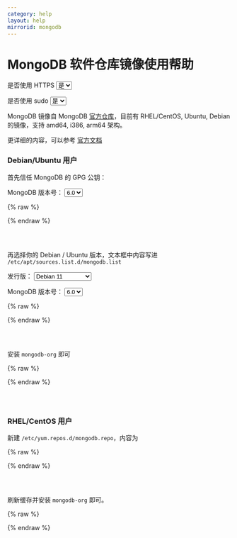 ```yaml
---
category: help
layout: help
mirrorid: mongodb
---
```


<!-- 本 markdown 从 mirrorz-org/mirrorz-help 自动生成，如需修改，请修改 mirrorz-org/mirrorz-help 的对应部分 -->

# MongoDB 软件仓库镜像使用帮助

<form class="form-inline">
<div class="form-group">
	<label>是否使用 HTTPS</label>
	<select id="http-select" class="form-control content-select" data-target="#content-0,#content-1,#content-2,#content-3,#content-4">
	  <option data-http_protocol="https://" selected>是</option>
	  <option data-http_protocol="http://">否</option>
	</select>
</div>
</form>


<form class="form-inline">
<div class="form-group">
	<label>是否使用 sudo</label>
	<select id="sudo-select" class="form-control content-select" data-target="#content-0,#content-1,#content-2,#content-3,#content-4">
	  <option data-sudo="sudo " data-sudoE="sudo -E " selected>是</option>
	  <option data-sudo="" data-sudoE="">否</option>
	</select>
</div>
</form>



MongoDB 镜像自 MongoDB [官方仓库](https://repo.mongodb.org/)，目前有 RHEL/CentOS, Ubuntu, Debian 的镜像，支持 amd64, i386, arm64 架构。

更详细的内容，可以参考 [官方文档](https://docs.mongodb.org/master/administration/install-on-linux/)

### Debian/Ubuntu 用户

首先信任 MongoDB 的 GPG 公钥：



<form class="form-inline">
<div class="form-group">
  <label>MongoDB 版本号：</label>
    <select id="select-0-0" class="form-control content-select" data-target="#content-0">
      <option data-version="6.0" selected>6.0</option>
      <option data-version="5.0">5.0</option>
      <option data-version="4.4">4.4</option>
      <option data-version="4.2">4.2</option>
    </select>
</div>
</form>

{% raw %}
<script id="template-0" type="x-tmpl-markup">
wget -qO - https://www.mongodb.org/static/pgp/server-{{version}}.asc | {{sudo}}apt-key add -
</script>
{% endraw %}

<p></p>

<pre>
<code id="content-0" class="language-bash" data-template="#template-0" data-select="#http-select,#sudo-select,#select-0-0">
</code>
</pre>


再选择你的 Debian / Ubuntu 版本，文本框中内容写进 `/etc/apt/sources.list.d/mongodb.list`



<form class="form-inline">
<div class="form-group">
  <label>发行版：</label>
    <select id="select-1-0" class="form-control content-select" data-target="#content-1">
      <option data-os_name="debian" data-release_name="bullseye" data-component_name="main" selected>Debian 11</option>
      <option data-os_name="debian" data-release_name="buster" data-component_name="main">Debian 10</option>
      <option data-os_name="debian" data-release_name="stretch" data-component_name="main">Debian 9</option>
      <option data-os_name="debian" data-release_name="jessie" data-component_name="main">Debian 8</option>
      <option data-os_name="ubuntu" data-release_name="jammy" data-component_name="multiverse">Ubuntu 22.04 LTS</option>
      <option data-os_name="ubuntu" data-release_name="focal" data-component_name="multiverse">Ubuntu 20.04 LTS</option>
      <option data-os_name="ubuntu" data-release_name="bionic" data-component_name="multiverse">Ubuntu 18.04 LTS</option>
      <option data-os_name="ubuntu" data-release_name="xenial" data-component_name="multiverse">Ubuntu 16.04 LTS</option>
    </select>
</div>
</form>

<form class="form-inline">
<div class="form-group">
  <label>MongoDB 版本号：</label>
    <select id="select-1-1" class="form-control content-select" data-target="#content-1">
      <option data-version="6.0" selected>6.0</option>
      <option data-version="5.0">5.0</option>
      <option data-version="4.4">4.4</option>
      <option data-version="4.2">4.2</option>
    </select>
</div>
</form>

{% raw %}
<script id="template-1" type="x-tmpl-markup">
deb {{http_protocol}}{{mirror}}/apt/{{os_name}} {{release_name}}/mongodb-org/{{version}} {{component_name}}
</script>
{% endraw %}

<p></p>

<pre>
<code id="content-1" class="language-properties" data-template="#template-1" data-select="#http-select,#sudo-select,#select-1-0,#select-1-1">
</code>
</pre>


安装 `mongodb-org` 即可



{% raw %}
<script id="template-2" type="x-tmpl-markup">
{{sudo}}apt-get update
{{sudo}}apt-get install -y mongodb-org
</script>
{% endraw %}

<p></p>

<pre>
<code id="content-2" class="language-shell" data-template="#template-2" data-select="#http-select,#sudo-select">
</code>
</pre>


### RHEL/CentOS 用户


新建 `/etc/yum.repos.d/mongodb.repo`，内容为



{% raw %}
<script id="template-3" type="x-tmpl-markup">
[mongodb-org]
name=MongoDB Repository
baseurl={{http_protocol}}{{mirror}}/yum/el$releasever/
gpgcheck=0
enabled=1
</script>
{% endraw %}

<p></p>

<pre>
<code id="content-3" class="language-ini" data-template="#template-3" data-select="#http-select,#sudo-select">
</code>
</pre>


刷新缓存并安装 `mongodb-org` 即可。



{% raw %}
<script id="template-4" type="x-tmpl-markup">
{{sudo}}yum makecache
{{sudo}}yum install mongodb-org
</script>
{% endraw %}

<p></p>

<pre>
<code id="content-4" class="language-shell" data-template="#template-4" data-select="#http-select,#sudo-select">
</code>
</pre>



